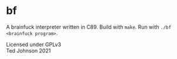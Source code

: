 # bf

A brainfuck interpreter written in C89. Build with `make`. Run with `./bf <brainfuck program>`.

Licensed under GPLv3\
Ted Johnson 2021
